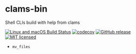 # clams-bin

Shell CLIs build with help from clams

[![Linux and macOS Build Status](https://travis-ci.org/lukaspustina/clams-bin.svg?branch=master)](https://travis-ci.org/lukaspustina/clams-bin) [![codecov](https://codecov.io/gh/lukaspustina/clams-bin/branch/master/graph/badge.svg)](https://codecov.io/gh/lukaspustina/clams-bin) [![GitHub release](https://img.shields.io/github/release/lukaspustina/clams-bin.svg)](https://github.com/lukaspustina/clams-bin/releases) [![MIT licensed](https://img.shields.io/badge/license-MIT-blue.svg?label=License)](./LICENSE)

* `mv_files`

